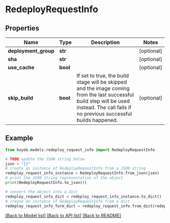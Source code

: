 # RedeployRequestInfo


## Properties

Name | Type | Description | Notes
------------ | ------------- | ------------- | -------------
**deployment_group** | **str** |  | [optional] 
**sha** | **str** |  | [optional] 
**use_cache** | **bool** |  | [optional] 
**skip_build** | **bool** | If set to true, the build stage will be skipped and the image coming from the last successful build step will be used instead. The call fails if no previous successful builds happened. | [optional] 

## Example

```python
from koyeb.models.redeploy_request_info import RedeployRequestInfo

# TODO update the JSON string below
json = "{}"
# create an instance of RedeployRequestInfo from a JSON string
redeploy_request_info_instance = RedeployRequestInfo.from_json(json)
# print the JSON string representation of the object
print(RedeployRequestInfo.to_json())

# convert the object into a dict
redeploy_request_info_dict = redeploy_request_info_instance.to_dict()
# create an instance of RedeployRequestInfo from a dict
redeploy_request_info_form_dict = redeploy_request_info.from_dict(redeploy_request_info_dict)
```
[[Back to Model list]](../README.md#documentation-for-models) [[Back to API list]](../README.md#documentation-for-api-endpoints) [[Back to README]](../README.md)


